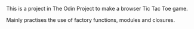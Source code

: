 This is a project in The Odin Project to make a browser Tic Tac Toe game.

Mainly practises the use of factory functions, modules and closures.